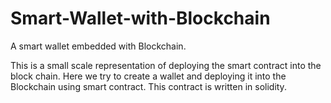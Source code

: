 # Smart-Wallet-with-Blockchain
A smart wallet embedded with Blockchain.

This is a small scale representation of deploying the smart contract into the block chain.
Here we try to create a wallet and deploying it into the Blockchain using smart contract.
This contract is written in solidity.
